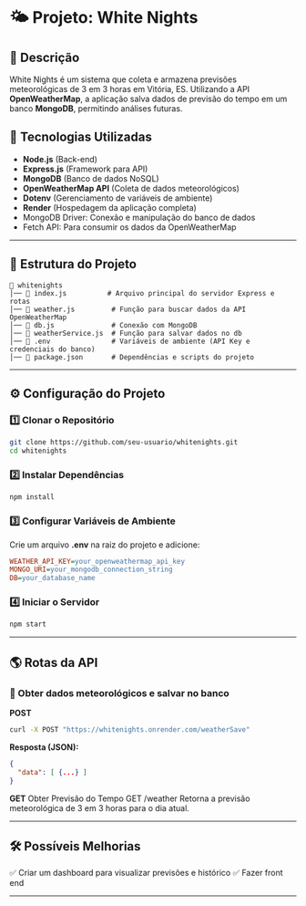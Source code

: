 # 🌤️ Projeto: White Nights

## 📌 Descrição
White Nights é um sistema que coleta e armazena previsões meteorológicas de 3 em 3 horas em Vitória, ES. Utilizando a API **OpenWeatherMap**, a aplicação salva dados de previsão do tempo em um banco **MongoDB**, permitindo análises futuras.

## 🚀 Tecnologias Utilizadas
- **Node.js** (Back-end)
- **Express.js** (Framework para API)
- **MongoDB** (Banco de dados NoSQL)
- **OpenWeatherMap API** (Coleta de dados meteorológicos)
- **Dotenv** (Gerenciamento de variáveis de ambiente)
- **Render** (Hospedagem da aplicação completa)
- MongoDB Driver: Conexão e manipulação do banco de dados
- Fetch API: Para consumir os dados da OpenWeatherMap

---

## 📂 Estrutura do Projeto
```
📁 whitenights
│── 📄 index.js          # Arquivo principal do servidor Express e rotas
│── 📄 weather.js         # Função para buscar dados da API OpenWeatherMap
│── 📄 db.js              # Conexão com MongoDB
│── 📄 weatherService.js  # Função para salvar dados no db
│── 📄 .env               # Variáveis de ambiente (API Key e credenciais do banco)
│── 📄 package.json       # Dependências e scripts do projeto
```

---

## ⚙️ Configuração do Projeto
### 1️⃣ Clonar o Repositório
```bash
git clone https://github.com/seu-usuario/whitenights.git
cd whitenights
```

### 2️⃣ Instalar Dependências
```bash
npm install
```

### 3️⃣ Configurar Variáveis de Ambiente
Crie um arquivo **.env** na raiz do projeto e adicione:
```ini
WEATHER_API_KEY=your_openweathermap_api_key
MONGO_URI=your_mongodb_connection_string
DB=your_database_name
```

### 4️⃣ Iniciar o Servidor
```bash
npm start
```

---

## 🌎 Rotas da API

### 🔹 Obter dados meteorológicos e salvar no banco
**POST** 
```bash
curl -X POST "https://whitenights.onrender.com/weatherSave"
```
**Resposta (JSON):**
```json
{
  "data": [ {...} ]
}
```
**GET**
Obter Previsão do Tempo
GET /weather
Retorna a previsão meteorológica de 3 em 3 horas para o dia atual.



---

## 🛠️ Possíveis Melhorias
✅ Criar um dashboard para visualizar previsões e histórico
✅ Fazer front end


---

